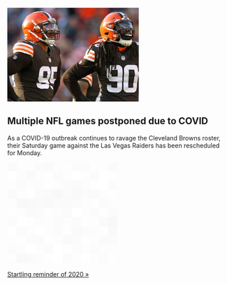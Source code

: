 
![Multiple NFL games postponed due to COVID](./20211217235903.png)
## Multiple NFL games postponed due to COVID

As a COVID-19 outbreak continues to ravage the Cleveland Browns roster, their Saturday game against the Las Vegas Raiders has been rescheduled for Monday.

![pic](../square_bg.png)

[Startling reminder of 2020 »](https://www.yahoo.com/sports/browns-raiders-game-reportedly-moved-to-monday-due-to-covid-19-outbreak-on-browns-193151145.html)
